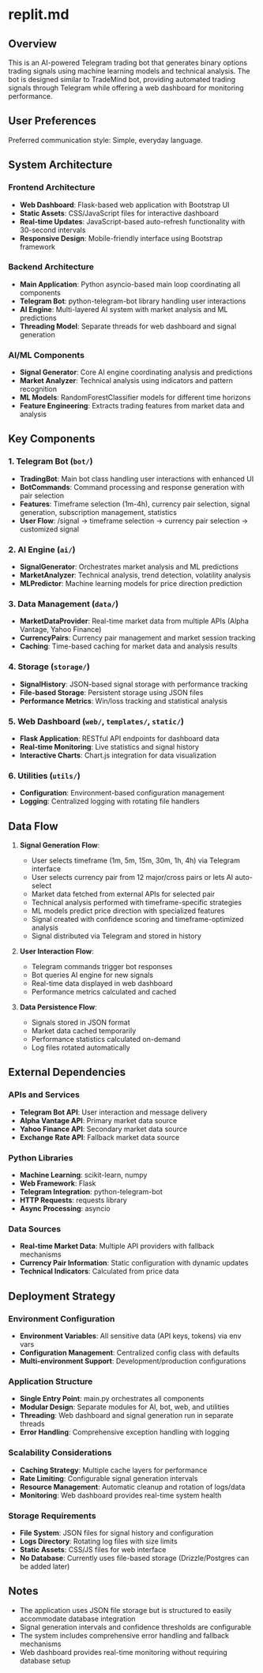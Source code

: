 # replit.md

## Overview

This is an AI-powered Telegram trading bot that generates binary options trading signals using machine learning models and technical analysis. The bot is designed similar to TradeMind bot, providing automated trading signals through Telegram while offering a web dashboard for monitoring performance.

## User Preferences

Preferred communication style: Simple, everyday language.

## System Architecture

### Frontend Architecture
- **Web Dashboard**: Flask-based web application with Bootstrap UI
- **Static Assets**: CSS/JavaScript files for interactive dashboard
- **Real-time Updates**: JavaScript-based auto-refresh functionality with 30-second intervals
- **Responsive Design**: Mobile-friendly interface using Bootstrap framework

### Backend Architecture
- **Main Application**: Python asyncio-based main loop coordinating all components
- **Telegram Bot**: python-telegram-bot library handling user interactions
- **AI Engine**: Multi-layered AI system with market analysis and ML predictions
- **Threading Model**: Separate threads for web dashboard and signal generation

### AI/ML Components
- **Signal Generator**: Core AI engine coordinating analysis and predictions
- **Market Analyzer**: Technical analysis using indicators and pattern recognition
- **ML Models**: RandomForestClassifier models for different time horizons
- **Feature Engineering**: Extracts trading features from market data and analysis

## Key Components

### 1. Telegram Bot (`bot/`)
- **TradingBot**: Main bot class handling user interactions with enhanced UI
- **BotCommands**: Command processing and response generation with pair selection
- **Features**: Timeframe selection (1m-4h), currency pair selection, signal generation, subscription management, statistics
- **User Flow**: /signal → timeframe selection → currency pair selection → customized signal

### 2. AI Engine (`ai/`)
- **SignalGenerator**: Orchestrates market analysis and ML predictions
- **MarketAnalyzer**: Technical analysis, trend detection, volatility analysis
- **MLPredictor**: Machine learning models for price direction prediction

### 3. Data Management (`data/`)
- **MarketDataProvider**: Real-time market data from multiple APIs (Alpha Vantage, Yahoo Finance)
- **CurrencyPairs**: Currency pair management and market session tracking
- **Caching**: Time-based caching for market data and analysis results

### 4. Storage (`storage/`)
- **SignalHistory**: JSON-based signal storage with performance tracking
- **File-based Storage**: Persistent storage using JSON files
- **Performance Metrics**: Win/loss tracking and statistical analysis

### 5. Web Dashboard (`web/`, `templates/`, `static/`)
- **Flask Application**: RESTful API endpoints for dashboard data
- **Real-time Monitoring**: Live statistics and signal history
- **Interactive Charts**: Chart.js integration for data visualization

### 6. Utilities (`utils/`)
- **Configuration**: Environment-based configuration management
- **Logging**: Centralized logging with rotating file handlers

## Data Flow

1. **Signal Generation Flow**:
   - User selects timeframe (1m, 5m, 15m, 30m, 1h, 4h) via Telegram interface
   - User selects currency pair from 12 major/cross pairs or lets AI auto-select
   - Market data fetched from external APIs for selected pair
   - Technical analysis performed with timeframe-specific strategies
   - ML models predict price direction with specialized features
   - Signal created with confidence scoring and timeframe-optimized analysis
   - Signal distributed via Telegram and stored in history

2. **User Interaction Flow**:
   - Telegram commands trigger bot responses
   - Bot queries AI engine for new signals
   - Real-time data displayed in web dashboard
   - Performance metrics calculated and cached

3. **Data Persistence Flow**:
   - Signals stored in JSON format
   - Market data cached temporarily
   - Performance statistics calculated on-demand
   - Log files rotated automatically

## External Dependencies

### APIs and Services
- **Telegram Bot API**: User interaction and message delivery
- **Alpha Vantage API**: Primary market data source
- **Yahoo Finance API**: Secondary market data source
- **Exchange Rate API**: Fallback market data source

### Python Libraries
- **Machine Learning**: scikit-learn, numpy
- **Web Framework**: Flask
- **Telegram Integration**: python-telegram-bot
- **HTTP Requests**: requests library
- **Async Processing**: asyncio

### Data Sources
- **Real-time Market Data**: Multiple API providers with fallback mechanisms
- **Currency Pair Information**: Static configuration with dynamic updates
- **Technical Indicators**: Calculated from price data

## Deployment Strategy

### Environment Configuration
- **Environment Variables**: All sensitive data (API keys, tokens) via env vars
- **Configuration Management**: Centralized config class with defaults
- **Multi-environment Support**: Development/production configurations

### Application Structure
- **Single Entry Point**: main.py orchestrates all components
- **Modular Design**: Separate modules for AI, bot, web, and utilities
- **Threading**: Web dashboard and signal generation run in separate threads
- **Error Handling**: Comprehensive exception handling with logging

### Scalability Considerations
- **Caching Strategy**: Multiple cache layers for performance
- **Rate Limiting**: Configurable signal generation intervals
- **Resource Management**: Automatic cleanup and rotation of logs/data
- **Monitoring**: Web dashboard provides real-time system health

### Storage Requirements
- **File System**: JSON files for signal history and configuration
- **Logs Directory**: Rotating log files with size limits
- **Static Assets**: CSS/JS files for web interface
- **No Database**: Currently uses file-based storage (Drizzle/Postgres can be added later)

## Notes

- The application uses JSON file storage but is structured to easily accommodate database integration
- Signal generation intervals and confidence thresholds are configurable
- The system includes comprehensive error handling and fallback mechanisms
- Web dashboard provides real-time monitoring without requiring database setup